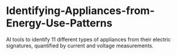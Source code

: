 # Identifying-Appliances-from-Energy-Use-Patterns
AI tools to identify 11 different types of appliances from their electric signatures, quantified by current and voltage measurements.
